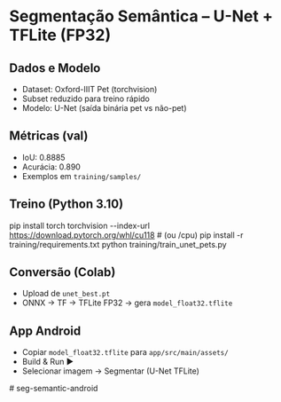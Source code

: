 # Segmentação Semântica – U-Net + TFLite (FP32)

## Dados e Modelo
- Dataset: Oxford-IIIT Pet (torchvision)
- Subset reduzido para treino rápido
- Modelo: U-Net (saída binária pet vs não-pet)

## Métricas (val)
- IoU: 0.8885
- Acurácia: 0.890
- Exemplos em `training/samples/`

## Treino (Python 3.10)
pip install torch torchvision --index-url https://download.pytorch.org/whl/cu118   # (ou /cpu)
pip install -r training/requirements.txt
python training/train_unet_pets.py

## Conversão (Colab)
- Upload de `unet_best.pt`
- ONNX -> TF -> TFLite FP32 → gera `model_float32.tflite`

## App Android
- Copiar `model_float32.tflite` para `app/src/main/assets/`
- Build & Run ▶
- Selecionar imagem → Segmentar (U-Net TFLite)

#   s e g - s e m a n t i c - a n d r o i d 
 
 

